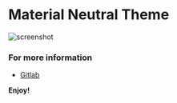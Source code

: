 # Material Neutral Theme

![screenshot](https://gitlab.com/bernardodsanderson/material-neutral-theme/raw/master/screenshot.png)

### For more information
* [Gitlab](https://gitlab.com/bernardodsanderson/material-neutral-theme)

**Enjoy!**